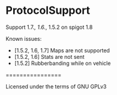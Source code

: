 ProtocolSupport
===============

Support 1.7.*, 1.6.*, 1.5.2 on spigot 1.8

Known issues:
* [1.5.2, 1.6, 1.7] Maps are not supported
* [1.5.2, 1.6] Stats are not sent
* [1.5.2] Rubberbanding while on vehicle

================

Licensed under the terms of GNU GPLv3